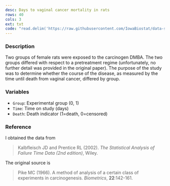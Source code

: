 ```yaml
---
desc: Days to vaginal cancer mortality in rats
rows: 40
cols: 3
ext: txt
code: "read.delim('https://raw.githubusercontent.com/IowaBiostat/data-sets/main/Pike1966/Pike1966.txt')"
---
```


### Description

Two groups of female rats were exposed to the carcinogen DMBA.  The two groups differed with respect to a pretreatment regime (unfortunately, no further detail was provided in the original paper).  The purpose of the study was to determine whether the course of the disease, as measured by the time until death from vaginal cancer, differed by group.

### Variables

* `Group`: Experimental group (0, 1)
* `Time`: Time on study (days)
* `Death`: Death indicator (1=death, 0=censored)

### Reference

I obtained the data from

> Kalbfleisch JD and Prentice RL (2002). *The Statistical Analysis of Failure Time Data (2nd edition)*, Wiley.

The original source is

> Pike MC (1966). A method of analysis of a certain class of experiments in carcinogenesis. *Biometrics*, **22**:142-161.
